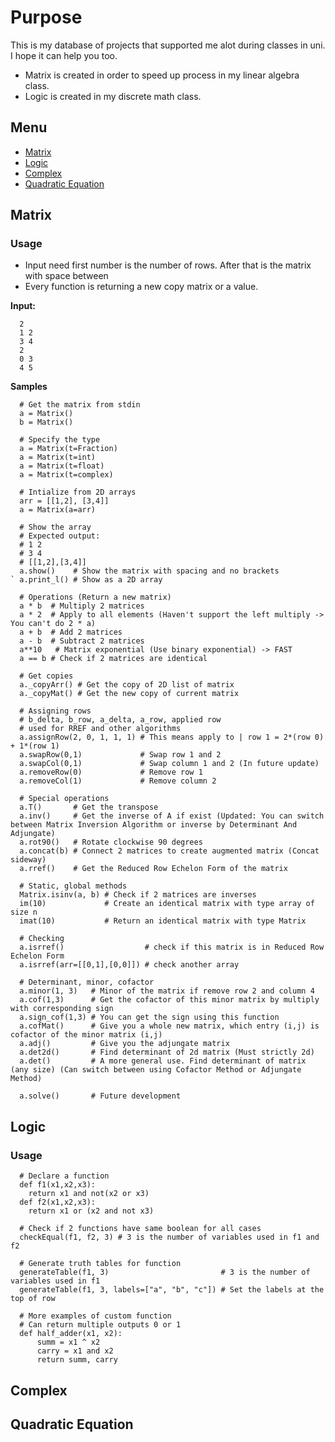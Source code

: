 # Purpose
This is my database of projects that supported me alot during classes in uni. I hope it can help you too. 
* Matrix is created in order to speed up process in my linear algebra class.
* Logic is created in my discrete math class.
## Menu
* [Matrix](#matrix)
* [Logic](#logic)
* [Complex](#complex)
* [Quadratic Equation](#quadratic-equation)
## Matrix
### Usage
* Input need first number is the number of rows. After that is the matrix with space between
* Every function is returning a new copy matrix or a value.
 
**Input:**
```
  2
  1 2
  3 4
  2
  0 3
  4 5
```
**Samples**
``` python3
  # Get the matrix from stdin
  a = Matrix()
  b = Matrix()

  # Specify the type
  a = Matrix(t=Fraction)
  a = Matrix(t=int)
  a = Matrix(t=float)
  a = Matrix(t=complex)

  # Intialize from 2D arrays
  arr = [[1,2], [3,4]]
  a = Matrix(a=arr)

  # Show the array
  # Expected output:
  # 1 2
  # 3 4
  # [[1,2],[3,4]]
  a.show()    # Show the matrix with spacing and no brackets
` a.print_l() # Show as a 2D array

  # Operations (Return a new matrix)
  a * b  # Multiply 2 matrices
  a * 2  # Apply to all elements (Haven't support the left multiply -> You can't do 2 * a)
  a + b  # Add 2 matrices
  a - b  # Subtract 2 matrices
  a**10   # Matrix exponential (Use binary exponential) -> FAST
  a == b # Check if 2 matrices are identical

  # Get copies
  a._copyArr() # Get the copy of 2D list of matrix
  a._copyMat() # Get the new copy of current matrix

  # Assigning rows
  # b_delta, b_row, a_delta, a_row, applied row
  # used for RREF and other algorithms
  a.assignRow(2, 0, 1, 1, 1) # This means apply to | row 1 = 2*(row 0) + 1*(row 1)
  a.swapRow(0,1)             # Swap row 1 and 2
  a.swapCol(0,1)             # Swap column 1 and 2 (In future update)
  a.removeRow(0)             # Remove row 1
  a.removeCol(1)             # Remove column 2

  # Special operations
  a.T()       # Get the transpose
  a.inv()     # Get the inverse of A if exist (Updated: You can switch between Matrix Inversion Algorithm or inverse by Determinant And Adjungate)
  a.rot90()   # Rotate clockwise 90 degrees
  a.concat(b) # Connect 2 matrices to create augmented matrix (Concat sideway)
  a.rref()    # Get the Reduced Row Echelon Form of the matrix

  # Static, global methods
  Matrix.isinv(a, b) # Check if 2 matrices are inverses
  im(10)             # Create an identical matrix with type array of size n
  imat(10)           # Return an identical matrix with type Matrix

  # Checking
  a.isrref()                  # check if this matrix is in Reduced Row Echelon Form
  a.isrref(arr=[[0,1],[0,0]]) # check another array

  # Determinant, minor, cofactor
  a.minor(1, 3)   # Minor of the matrix if remove row 2 and column 4
  a.cof(1,3)      # Get the cofactor of this minor matrix by multiply with corresponding sign
  a.sign_cof(1,3) # You can get the sign using this function
  a.cofMat()      # Give you a whole new matrix, which entry (i,j) is cofactor of the minor matrix (i,j)
  a.adj()         # Give you the adjungate matrix
  a.det2d()       # Find determinant of 2d matrix (Must strictly 2d)
  a.det()         # A more general use. Find determinant of matrix (any size) (Can switch between using Cofactor Method or Adjungate Method)
  
  a.solve()       # Future development
```

## Logic 
### Usage
``` python3
  # Declare a function
  def f1(x1,x2,x3):
    return x1 and not(x2 or x3)
  def f2(x1,x2,x3):
    return x1 or (x2 and not x3)

  # Check if 2 functions have same boolean for all cases
  checkEqual(f1, f2, 3) # 3 is the number of variables used in f1 and f2

  # Generate truth tables for function
  generateTable(f1, 3)                         # 3 is the number of variables used in f1
  generateTable(f1, 3, labels=["a", "b", "c"]) # Set the labels at the top of row

  # More examples of custom function
  # Can return multiple outputs 0 or 1
  def half_adder(x1, x2):
      summ = x1 ^ x2
      carry = x1 and x2 
      return summ, carry
```
## Complex
## Quadratic Equation
